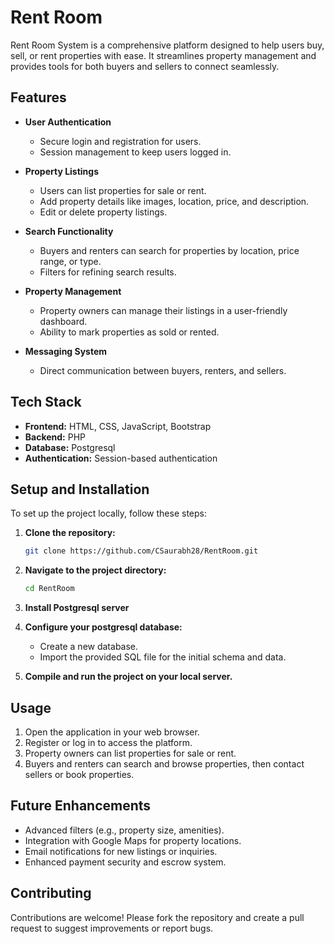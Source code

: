# Rent Room

Rent Room System is a comprehensive platform designed to help users buy, sell, or rent properties with ease. It streamlines property management and provides tools for both buyers and sellers to connect seamlessly.

## Features

- **User Authentication**
  - Secure login and registration for users.
  - Session management to keep users logged in.

- **Property Listings**
  - Users can list properties for sale or rent.
  - Add property details like images, location, price, and description.
  - Edit or delete property listings.

- **Search Functionality**
  - Buyers and renters can search for properties by location, price range, or type.
  - Filters for refining search results.

- **Property Management**
  - Property owners can manage their listings in a user-friendly dashboard.
  - Ability to mark properties as sold or rented.

- **Messaging System**
  - Direct communication between buyers, renters, and sellers.
 



## Tech Stack

- **Frontend:** HTML, CSS, JavaScript, Bootstrap
- **Backend:** PHP
- **Database:** Postgresql
- **Authentication:** Session-based authentication

## Setup and Installation

To set up the project locally, follow these steps:

1. **Clone the repository:**
    ```bash
    git clone https://github.com/CSaurabh28/RentRoom.git
    ```

2. **Navigate to the project directory:**
    ```bash
    cd RentRoom
    ```

3. **Install Postgresql server**

4. **Configure your postgresql database:**
    - Create a new database.
    - Import the provided SQL file for the initial schema and data.

5. **Compile and run the project on your local server.**

## Usage

1. Open the application in your web browser.
2. Register or log in to access the platform.
3. Property owners can list properties for sale or rent.
4. Buyers and renters can search and browse properties, then contact sellers or book properties.


## Future Enhancements

- Advanced filters (e.g., property size, amenities).
- Integration with Google Maps for property locations.
- Email notifications for new listings or inquiries.
- Enhanced payment security and escrow system.

## Contributing

Contributions are welcome! Please fork the repository and create a pull request to suggest improvements or report bugs.


